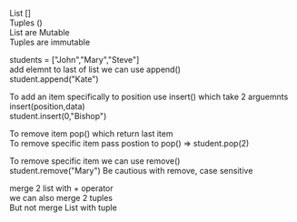 List []  
Tuples ()  
List are Mutable  
Tuples are immutable  

students = ["John","Mary","Steve"]  
add elemnt to last of list we can use append()  
student.append("Kate")  

To add an item specifically to position use insert() which take 2 arguemnts insert(position,data)  
student.insert(0,"Bishop")  

To remove item pop() which return last item    
To remove specific item pass postion to pop() => student.pop(2)  

To remove specific item we can use remove()  
student.remove("Mary")  Be cautious with remove, case sensitive  

merge 2 list with + operator  
we can also merge 2 tuples  
But not merge List with tuple  
